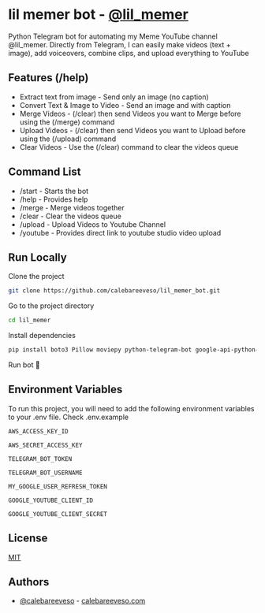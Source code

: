 # lil memer bot - [@lil_memer](https://www.youtube.com/@lil_memer)

Python Telegram bot for automating my Meme YouTube channel @lil_memer. Directly from Telegram, I can easily make videos (text + image), add voiceovers, combine clips, and upload everything to YouTube

## Features (/help)

- Extract text from image - Send only an image (no caption)
- Convert Text & Image to Video - Send an image and with caption
- Merge Videos - (/clear) then send Videos you want to Merge before using the (/merge) command
- Upload Videos - (/clear) then send Videos you want to Upload before using the (/upload) command
- Clear Videos - Use the (/clear) command to clear the videos queue

## Command List

- /start - Starts the bot
- /help - Provides help
- /merge - Merge videos together
- /clear - Clear the videos queue
- /upload - Upload Videos to Youtube Channel
- /youtube - Provides direct link to youtube studio video upload

## Run Locally

Clone the project

```bash
git clone https://github.com/calebareeveso/lil_memer_bot.git
```

Go to the project directory

```bash
cd lil_memer
```

Install dependencies

```bash
pip install boto3 Pillow moviepy python-telegram-bot google-api-python-client google-auth pytesseract

```

Run bot 🤖

## Environment Variables

To run this project, you will need to add the following environment variables to your .env file. Check .env.example

`AWS_ACCESS_KEY_ID`

`AWS_SECRET_ACCESS_KEY`

`TELEGRAM_BOT_TOKEN`

`TELEGRAM_BOT_USERNAME`

`MY_GOOGLE_USER_REFRESH_TOKEN`

`GOOGLE_YOUTUBE_CLIENT_ID`

`GOOGLE_YOUTUBE_CLIENT_SECRET`

## License

[MIT](https://choosealicense.com/licenses/mit/)

## Authors

- [@calebareeveso](https://www.github.com/calebareeveso) - [calebareeveso.com](https://www.calebareeveso.com)
